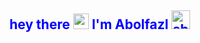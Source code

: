 <h2 align='left' style="color:blue;"> hey there <img src="https://media.giphy.com/media/hvRJCLFzcasrR4ia7z/giphy.gif" width="25px"> I'm Abolfazl <img  width=30px  src="https://user-images.githubusercontent.com/69028985/148116416-614b7013-bcce-475f-ba6f-0316bd27e425.png" alt="abolfazlaghdaee" />
</h2>

<!-- 
I'm interested in reasearch and learning


<a href="https://www.linkedin.com/in/abolfazl-aghdaee/">
  <img alt="Abolfazl's LinkedIN" width="30px" src="https://raw.githubusercontent.com/peterthehan/peterthehan/master/assets/linkedin.svg" />
</a  >
  
  
  
<a href="https://www.linkedin.com/in/abolfazl-aghdaee/">
  <img align="left" left= "100px"alt="Abolfazl's Twitter" width="30px" src="https://raw.githubusercontent.com/peterthehan/peterthehan/master/assets/twitter.svg" />
</a>

 -->
